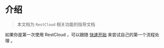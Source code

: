 # 介绍

> 本文档为 `RestCloud` 相关功能的指导文档  

如果你是第一次使用 RestCloud ，可以跟随 [快速开始](/modules/begin#快速开始) 来尝试自己的第一个流程处理 。  